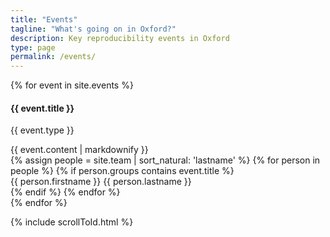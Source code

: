 ```yaml
---
title: "Events"
tagline: "What's going on in Oxford?"
description: Key reproducibility events in Oxford
type: page
permalink: /events/
---
```


<div class="initial-content" id="accordion">
  {% for event in site.events %}
    <div class="card event">
      <div class="card-header" data-toggle="collapse" data-target="#{{- event.title | replace: " ", "" -}}">
        <h4>{{ event.title }}</h4>
        <p>{{ event.type }}</p>
      </div>
      <div class="card-body collapse" id="{{- event.title | replace: " ", "" -}}" data-parent="#accordion">
        <div class="event-detail">
          {{ event.content | markdownify }}
        </div>
        <div class="event-people">
          {% assign people = site.team | sort_natural: 'lastname' %}
          {% for person in people %}
            {% if person.groups contains event.title %}
              <div class="btn btn-outline-info" onclick="window.location.assign('{{ '/people' | relative_url }}#{{- person.firstname | append: person.lastname | replace: ' ', '' -}}')">
                {{ person.firstname }} {{ person.lastname }}
              </div>
            {% endif %}
          {% endfor %}
        </div>
      </div>
    </div>
  {% endfor %}
</div>

{% include scrollToId.html %}
